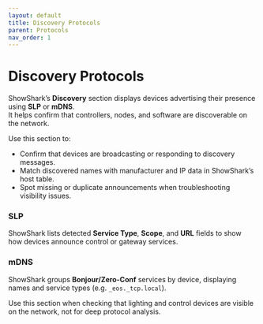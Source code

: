 ```yaml
---
layout: default
title: Discovery Protocols
parent: Protocols
nav_order: 1
---
```


# Discovery Protocols

ShowShark’s **Discovery** section displays devices advertising their presence using **SLP** or **mDNS**.  
It helps confirm that controllers, nodes, and software are discoverable on the network.

Use this section to:
- Confirm that devices are broadcasting or responding to discovery messages.  
- Match discovered names with manufacturer and IP data in ShowShark’s host table.  
- Spot missing or duplicate announcements when troubleshooting visibility issues.

### SLP
ShowShark lists detected **Service Type**, **Scope**, and **URL** fields to show how devices announce control or gateway services.

### mDNS
ShowShark groups **Bonjour/Zero-Conf** services by device, displaying names and service types (e.g. `_eos._tcp.local`).

Use this section when checking that lighting and control devices are visible on the network, not for deep protocol analysis.